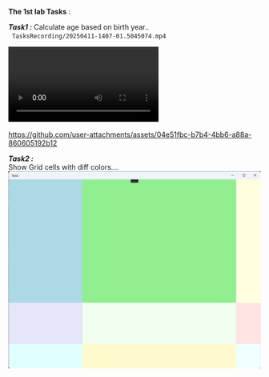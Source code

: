 **The 1st lab Tasks** : 

***Task1 :***
Calculate age based on birth year..\
` TasksRecording/20250411-1407-01.5045074.mp4`


<video controls src="./TasksRecording/20250411-1407-01.5045074.mp4" title="Title"></video>

https://github.com/user-attachments/assets/04e51fbc-b7b4-4bb6-a88a-860605192b12


***Task2 :***\
Show Grid cells with diff colors....
![alt text](TasksRecording/image.png)
